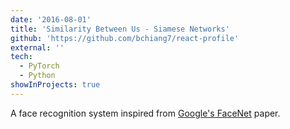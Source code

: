 ```yaml
---
date: '2016-08-01'
title: 'Similarity Between Us - Siamese Networks'
github: 'https://github.com/bchiang7/react-profile'
external: ''
tech:
  - PyTorch
  - Python
showInProjects: true
---
```


A face recognition system inspired from [Google's FaceNet](https://arxiv.org/pdf/1503.03832.pdf) paper.
